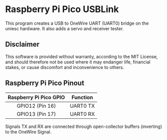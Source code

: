 Raspberry Pi Pico USBLink
=========================

This program creates a USB to OneWire UART (UART0) bridge on the uniesc hardware. It also adds a servo and receiver tester.

Disclaimer
----------

This software is provided without warranty, according to the MIT License, and should therefore not be used where it may endanger life, financial stakes, or cause discomfort and inconvenience to others.

Raspberry Pi Pico Pinout
------------------------

| Raspberry Pi Pico GPIO | Function |
|:----------------------:|:--------:|
| GPIO12 (Pin 16)        | UART0 TX |
| GPIO13 (Pin 17)        | UART0 RX |

Signals TX and RX are connected through open-collector buffers (inverting) to the OneWire Signal.
